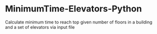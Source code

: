 # MinimumTime-Elevators-Python
Calculate minimum time to reach top given number of floors in a building and a set of elevators via input file

